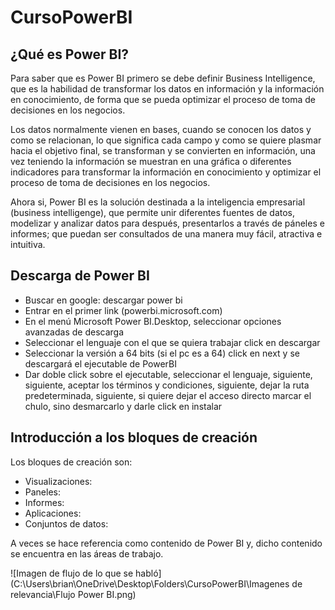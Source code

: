 # CursoPowerBI
## ¿Qué es Power BI?

Para saber que es Power BI primero se debe definir Business Intelligence, que es la habilidad de transformar los datos en información y la información en conocimiento, de forma que se pueda optimizar el proceso de toma de decisiones en los negocios.

Los datos normalmente vienen en bases, cuando se conocen los datos y como se relacionan, lo que significa cada campo y como se quiere plasmar hacia el objetivo final, se transforman y se convierten en información, una vez teniendo la información se muestran en una gráfica o diferentes indicadores para transformar la información en conocimiento y optimizar el proceso de toma de decisiones en los negocios.

Ahora si, Power BI es la solución destinada a la inteligencia empresarial (business intelligenge), que permite unir diferentes fuentes de datos, modelizar y analizar datos para después, presentarlos a través de páneles e informes; que puedan ser consultados de una manera muy fácil, atractiva e intuitiva.

## Descarga de Power BI

- Buscar en google: descargar power bi
- Entrar en el primer link (powerbi.microsoft.com)
- En el menú Microsoft Power BI.Desktop, seleccionar opciones avanzadas de descarga
- Seleccionar el lenguaje con el que se quiera trabajar click en descargar
- Seleccionar la versión a 64 bits (si el pc es a 64) click en next y se descargará el ejecutable de PowerBI
- Dar doble click sobre el ejecutable, seleccionar el lenguaje, siguiente, siguiente, aceptar los términos y condiciones, siguiente, dejar la ruta predeterminada, siguiente, si quiere dejar el acceso directo marcar el chulo, sino desmarcarlo y darle click en instalar

## Introducción a los bloques de creación

Los bloques de creación son:
- Visualizaciones:
- Paneles:
- Informes:
- Aplicaciones:
- Conjuntos de datos:

A veces se hace referencia como contenido de Power BI y, dicho contenido se encuentra en las áreas de trabajo.

![Imagen de flujo de lo que se habló](C:\Users\brian\OneDrive\Desktop\Folders\CursoPowerBI\Imagenes de relevancia\Flujo Power BI.png)